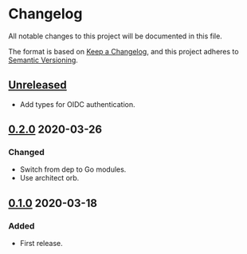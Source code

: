 # Changelog

All notable changes to this project will be documented in this file.

The format is based on [Keep a Changelog](https://keepachangelog.com/en/1.0.0/),
and this project adheres to [Semantic Versioning](https://semver.org/spec/v2.0.0.html).

## [Unreleased]

- Add types for OIDC authentication.

## [0.2.0] 2020-03-26

### Changed

- Switch from dep to Go modules.
- Use architect orb.

## [0.1.0] 2020-03-18

### Added

- First release.

[Unreleased]: https://github.com/giantswarm/kubeconfig/compare/v0.2.0...HEAD
[0.2.0]: https://github.com/giantswarm/kubeconfig/releases/tag/v0.2.0
[0.1.0]: https://github.com/giantswarm/kubeconfig/releases/tag/v0.1.0
